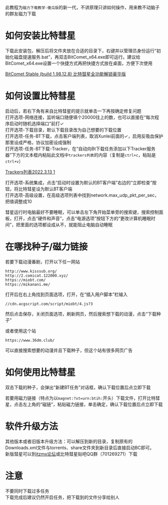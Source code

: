 此教程为`磁力下载教学-傻瓜版`的新一代，不讲原理只讲如何操作，用来教不动脑子的群友磁力下载<br>

# 如何安装比特彗星

下载此安装包，解压后将文件夹放在合适的目录下，右键并以管理员身份运行“初始化磁盘提速服务.bat”，再双击BitComet_x64.exe即可运行。建议给BitComet_x64.exe设置一个快捷方式再把快捷方式放在桌面，方便下次使用<br>

[BitComet Stable (build 1.98.12.8) 比特彗星全功能解锁豪华版](BitComet%20Stable%20(build%201.98.12.8)%20比特彗星全功能解锁豪华版.7z)

# 如何设置比特彗星

启动后，若右下角有来自比特彗星的提示就单击一下再按确定修复问题<br>
打开选项-网络连接，监听端口随便填个20000往上的数，也可以直接在“每次程序启动时随机选择端口”前打✓<br>
打开选项-下载目录，默认下载目录改为自己想要的下载位置<br>
打开选项-任务-BT下载，点击客户端列表，取消Xunlei前面的✓，启用反吸血保护那里设成严格，协议加密设成强制<br>
打开选项-任务-BT下载-Tracker，在“自动向Bt下载任务添加以下Tracker服务器”下方的文本框内粘贴此文档中`trackers列表`的内容（复制是`ctrl+c`，粘贴是`ctrl+v`）<br>

[Trackers列表2022.3.13 1](Trackers列表2022.3.13%201.md)

打开选项-系统集成，点击“启动时设置为默认的BT客户端”右边的“立即检查”按钮，将比特彗星设为默认BT客户端<br>
打开选项-高级设置，在高级选项列表中找到network.max_udp_pkt_per_sec，把值调整成10<br>

彗星运行时电脑最好不要睡眠，可以单击左下角开始菜单旁的搜索键，搜索控制面板，打开，点击“硬件和声音”，点击“电源选项”按钮下方的“更改计算机睡眠时间”，把里面的选项都设成从不，就能阻止电脑自动睡眠<br>

# 在哪找种子/磁力链接

若要下载动漫番剧，打开以下任一网站<br>

```
http://www.kisssub.org/
http://2.comicat.122000.xyz/
https://miobt.com/
https://mikanani.me/
```

打开后在右上角找到页面选项，打开，在“插入用户脚本”栏输入<br>

```
//cdn.acgscript.com/script/miobt/4.js?3
```

然后点击保存，关闭页面选项，刷新网页，然后搜索想下载的动漫，点击“下载种子”<br>

或者使用这个站<br>

```
https://www.36dm.club/
```

可以直接搜索想要的动漫并且下载种子，但这个站有很多网页广告<br>

# 如何使用比特彗星

双击下载的种子，会弹出“新建BT任务”对话框，确认下载位置后点立即下载<br>

若要用磁力链接（特点为以`magnet:?xt=urn:btih:`开头）下载文件，打开比特彗星，点击左上角的“磁链”，粘贴磁力链接，单击确定，确认下载位置后点立即下载<br>

# 软件升级方法

其他版本或者旧版本升级方法：可以解压到新的目录，复制原有的Downloads.xml文件与torrents、share文件夹到新目录后直接启动BC即可。<br>
新版彗星可以到[itzmx论坛](https://bbs.itzmx.com/)或比特彗星贴吧QQ群（701269271）下载

# 注意

不要同时下载过多任务<br>
下载完成后建议仍然开启任务，把下载到的文件分享给别人<br>